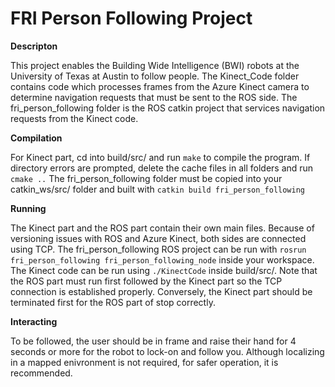 FRI Person Following Project
=============================

**Descripton**

This project enables the Building Wide Intelligence (BWI) robots at the University of Texas at Austin to follow people.
The Kinect_Code folder contains code which processes frames from the Azure Kinect camera to determine navigation requests that must be sent to the ROS side.
The fri_person_following folder is the ROS catkin project that services navigation requests from the Kinect code.

**Compilation**

For Kinect part, cd into build/src/ and run `make` to compile the program. If directory errors are prompted, delete the cache files in all folders and run `cmake ..`
The fri_person_following folder must be copied into your catkin_ws/src/ folder and built with `catkin build fri_person_following`

**Running**

The Kinect part and the ROS part contain their own main files. Because of versioning issues with ROS and Azure Kinect, both sides are connected using TCP.
The fri_person_following ROS project can be run with `rosrun fri_person_following fri_person_following_node` inside your workspace. The Kinect code can be run using `./KinectCode` inside build/src/. Note that the ROS part must run first followed by the Kinect part so the TCP connection is established properly. Conversely, the Kinect part should be terminated first for the ROS part of stop correctly.


**Interacting**

To be followed, the user should be in frame and raise their hand for 4 seconds or more for the robot to lock-on and follow you. Although localizing in a mapped enivronment is not required, for safer operation, it is recommended.
